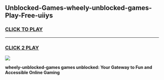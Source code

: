 
## Unblocked-Games-wheely-unblocked-games-Play-Free-uiiys
<h3>
<a href="https://premium76.site?title=wheely-unblocked-games&ref=19M">CLICK TO PLAY</a></h3>
<hr>

<h3>
<a href="https://premium76.site?title=wheely-unblocked-games&ref=19M">CLICK 2 PLAY</a>
  
</h3>

<a href="https://premium76.site?title=wheely-unblocked-games&ref=19M"><img src="https://clearcache.store/games.png"></a>


**wheely-unblocked-games games unblocked: Your Gateway to Fun and Accessible Online Gaming**

